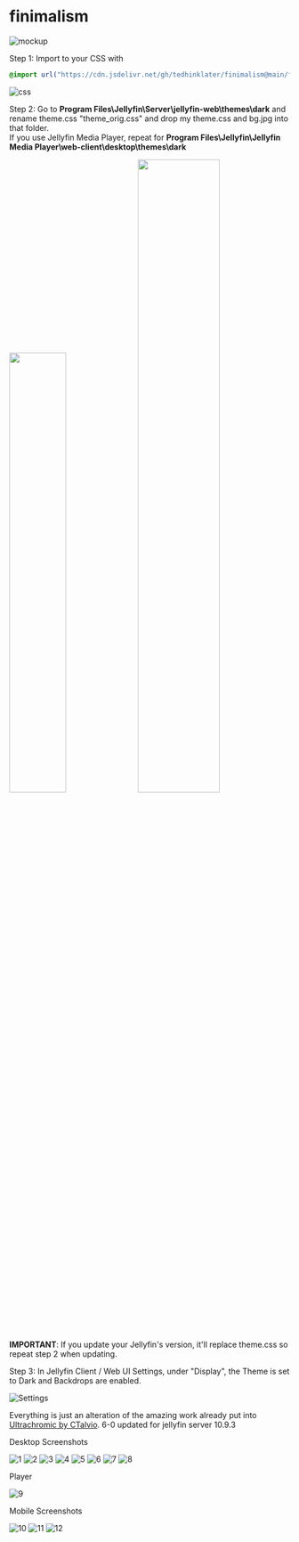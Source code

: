 # finimalism
![mockup](https://i.imgur.com/SDMj5hM.png)

Step 1: Import to your CSS with

```css
@import url("https://cdn.jsdelivr.net/gh/tedhinklater/finimalism@main/finimalism6-0.css");

```
![css](https://i.imgur.com/5ih5O1f.png)

Step 2: Go to **Program Files\Jellyfin\Server\jellyfin-web\themes\dark** and rename theme.css "theme_orig.css" and drop my theme.css and bg.jpg into that folder.<br>
If you use Jellyfin Media Player, repeat for **Program Files\Jellyfin\Jellyfin Media Player\web-client\desktop\themes\dark**

<img src="https://github.com/tedhinklater/finimalism/assets/66086488/38eef263-460c-4994-b214-e9b07cf051fb" width=45%>
<img src="https://github.com/tedhinklater/finimalism/assets/66086488/584196c3-8adc-4d92-866f-5dd75cfa2872" width=54%>

**IMPORTANT**: If you update your Jellyfin's version, it'll replace theme.css so repeat step 2 when updating.

Step 3: In Jellyfin Client / Web UI Settings, under "Display", the Theme is set to Dark and Backdrops are enabled. 

![Settings](https://i.imgur.com/Y3bt0pw.png)

Everything is just an alteration of the amazing work already put into [Ultrachromic by CTalvio](https://github.com/CTalvio/Ultrachromic). 6-0 updated for jellyfin server 10.9.3

Desktop Screenshots

![1](https://i.imgur.com/Z2AN2RK.png)
![2](https://i.imgur.com/GVRiadF.png)
![3](https://i.imgur.com/iq1FptJ.png)
![4](https://i.imgur.com/HR5zb2t.png)
![5](https://i.imgur.com/R9rFmO6.png)
![6](https://i.imgur.com/CkS36Op.png)
![7](https://i.imgur.com/FJVQOL1.png)
![8](https://i.imgur.com/VhkLPLY.png)

Player

![9](https://i.imgur.com/0S4Be6w.png)

Mobile Screenshots

![10](https://i.imgur.com/rl9bayt.png)
![11](https://i.imgur.com/jgjHbtE.png)
![12](https://i.imgur.com/y2s3XNz.png)
